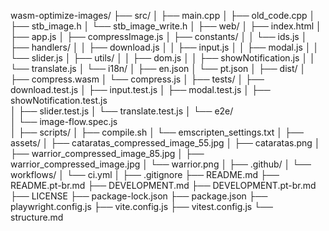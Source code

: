 wasm-optimize-images/
├── src/
│   ├── main.cpp
│   ├── old_code.cpp
│   ├── stb_image.h
│   └── stb_image_write.h
│
├── web/
│   ├── index.html
│   ├── app.js
│   ├── compressImage.js
│   ├── constants/
│   │   └── ids.js
│   ├── handlers/
│   │   ├── download.js
│   │   ├── input.js
│   │   ├── modal.js
│   │   └── slider.js
│   ├── utils/
│   │   ├── dom.js
│   │   ├── showNotification.js
│   │   └── translate.js
│   └── i18n/
│       ├── en.json
│       └── pt.json
│
├── dist/
│   ├── compress.wasm
│   └── compress.js
│
├── tests/
│   ├── download.test.js
│   ├── input.test.js
│   ├── modal.test.js
│   ├── showNotification.test.js            
│   ├── slider.test.js
│   └── translate.test.js
│   └── e2e/                     
│       └── image-flow.spec.js   
│
├── scripts/
│   ├── compile.sh
│   └── emscripten_settings.txt
│
├── assets/
│   ├── cataratas_compressed_image_55.jpg
│   ├── cataratas.png
│   ├── warrior_compressed_image_85.jpg
│   ├── warrior_compressed_image.jpg
│   └── warrior.png
│
├── .github/
│   └── workflows/
│       └── ci.yml
│
├── .gitignore
├── README.md
├── README.pt-br.md
├── DEVELOPMENT.md
├── DEVELOPMENT.pt-br.md
├── LICENSE
├── package-lock.json
├── package.json
├── playwright.config.js
├── vite.config.js
├── vitest.config.js
└── structure.md